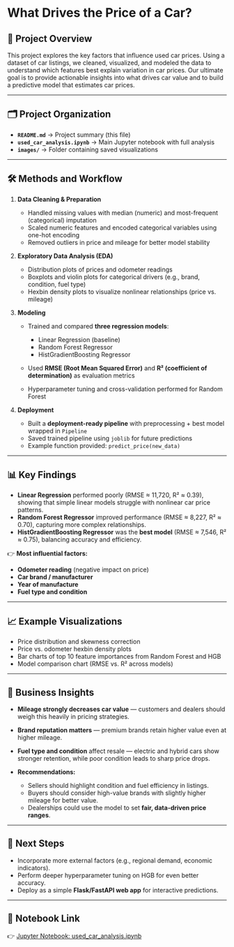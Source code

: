 # What Drives the Price of a Car?

## 📌 Project Overview

This project explores the key factors that influence used car prices. Using a dataset of car listings, we cleaned, visualized, and modeled the data to understand which features best explain variation in car prices.
Our ultimate goal is to provide actionable insights into what drives car value and to build a predictive model that estimates car prices.

---

## 🗂️ Project Organization

* **`README.md`** → Project summary (this file)
* **`used_car_analysis.ipynb`** → Main Jupyter notebook with full analysis
* **`images/`** → Folder containing saved visualizations

---

## 🛠️ Methods and Workflow

1. **Data Cleaning & Preparation**

   * Handled missing values with median (numeric) and most-frequent (categorical) imputation
   * Scaled numeric features and encoded categorical variables using one-hot encoding
   * Removed outliers in price and mileage for better model stability

2. **Exploratory Data Analysis (EDA)**

   * Distribution plots of prices and odometer readings
   * Boxplots and violin plots for categorical drivers (e.g., brand, condition, fuel type)
   * Hexbin density plots to visualize nonlinear relationships (price vs. mileage)

3. **Modeling**

   * Trained and compared **three regression models**:

     * Linear Regression (baseline)
     * Random Forest Regressor
     * HistGradientBoosting Regressor
   * Used **RMSE (Root Mean Squared Error)** and **R² (coefficient of determination)** as evaluation metrics
   * Hyperparameter tuning and cross-validation performed for Random Forest

4. **Deployment**

   * Built a **deployment-ready pipeline** with preprocessing + best model wrapped in `Pipeline`
   * Saved trained pipeline using `joblib` for future predictions
   * Example function provided: `predict_price(new_data)`

---

## 📊 Key Findings

* **Linear Regression** performed poorly (RMSE ≈ 11,720, R² ≈ 0.39), showing that simple linear models struggle with nonlinear car price patterns.
* **Random Forest Regressor** improved performance (RMSE ≈ 8,227, R² ≈ 0.70), capturing more complex relationships.
* **HistGradientBoosting Regressor** was the **best model** (RMSE ≈ 7,546, R² ≈ 0.75), balancing accuracy and efficiency.

👉 **Most influential factors:**

* **Odometer reading** (negative impact on price)
* **Car brand / manufacturer**
* **Year of manufacture**
* **Fuel type and condition**

---

## 📈 Example Visualizations

* Price distribution and skewness correction
* Price vs. odometer hexbin density plots
* Bar charts of top 10 feature importances from Random Forest and HGB
* Model comparison chart (RMSE vs. R² across models)

---

## 🧾 Business Insights

* **Mileage strongly decreases car value** — customers and dealers should weigh this heavily in pricing strategies.
* **Brand reputation matters** — premium brands retain higher value even at higher mileage.
* **Fuel type and condition** affect resale — electric and hybrid cars show stronger retention, while poor condition leads to sharp price drops.
* **Recommendations:**

  * Sellers should highlight condition and fuel efficiency in listings.
  * Buyers should consider high-value brands with slightly higher mileage for better value.
  * Dealerships could use the model to set **fair, data-driven price ranges**.

---

## 🚀 Next Steps

* Incorporate more external factors (e.g., regional demand, economic indicators).
* Perform deeper hyperparameter tuning on HGB for even better accuracy.
* Deploy as a simple **Flask/FastAPI web app** for interactive predictions.

---

## 📌 Notebook Link

👉 [Jupyter Notebook: used_car_analysis.ipynb](./used_car_analysis.ipynb)

